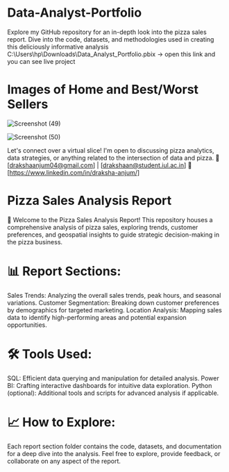 # Data-Analyst-Portfolio
Explore my GitHub repository for an in-depth look into the pizza sales report. Dive into the code, datasets, and methodologies used in creating this deliciously informative analysis
 C:\Users\hp\Downloads\Data_Analyst_Portfolio.pbix -> open this link and you can see live project
 # Images of Home and Best/Worst Sellers
 ![Screenshot (49)](https://github.com/DrakshaAnjum2000/Data-Analyst-Portfolio/assets/108967981/eec481ec-613c-430e-9d28-fe4ed6e702ed)
 
![Screenshot (50)](https://github.com/DrakshaAnjum2000/Data-Analyst-Portfolio/assets/108967981/e7ab8f42-ab11-4d2d-9c9b-fac67b17b457)

 
Let's connect over a virtual slice! I'm open to discussing pizza analytics, data strategies, or anything related to the intersection of data and pizza. 
📧 [drakshaanjum04@gmail.com] | [drakshaan@student.iul.ac.in] 
🔗 [https://www.linkedin.com/in/draksha-anjum/] 

# Pizza Sales Analysis Report
🍕 Welcome to the Pizza Sales Analysis Report! This repository houses a comprehensive analysis of pizza sales, exploring trends, customer preferences, and geospatial insights to guide strategic decision-making in the pizza business.

# 📊 Report Sections:
Sales Trends: Analyzing the overall sales trends, peak hours, and seasonal variations.
Customer Segmentation: Breaking down customer preferences by demographics for targeted marketing.
Location Analysis: Mapping sales data to identify high-performing areas and potential expansion opportunities.

# 🛠️ Tools Used:
SQL: Efficient data querying and manipulation for detailed analysis.
Power BI: Crafting interactive dashboards for intuitive data exploration.
Python (optional): Additional tools and scripts for advanced analysis if applicable.

# 📈 How to Explore:
Each report section folder contains the code, datasets, and documentation for a deep dive into the analysis.
Feel free to explore, provide feedback, or collaborate on any aspect of the report.
